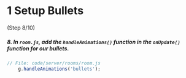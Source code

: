 # 1 Setup Bullets
 (Step 8/10)

##### 8. In `room.js`, add the `handleAnimations()` function in the `onUpdate()` function for our bullets.

``` javascript
// File: code/server/rooms/room.js
	g.handleAnimations('bullets');
```